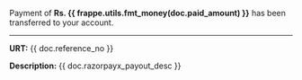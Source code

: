 <p>Payment of <strong>Rs. {{ frappe.utils.fmt_money(doc.paid_amount) }}</strong> has been transferred to your account.</p>

<hr>

<p><strong>URT:</strong> {{ doc.reference_no }}</p>
<p><strong>Description:</strong> {{ doc.razorpayx_payout_desc }}</p>